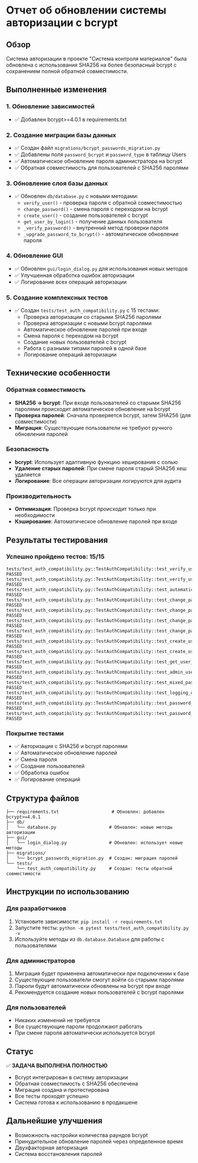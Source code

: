# Отчет об обновлении системы авторизации с bcrypt

## Обзор

Система авторизации в проекте "Система контроля материалов" была обновлена с использования SHA256 на более безопасный bcrypt с сохранением полной обратной совместимости.

## Выполненные изменения

### 1. Обновление зависимостей

- ✅ Добавлен bcrypt>=4.0.1 в requirements.txt

### 2. Создание миграции базы данных

- ✅ Создан файл `migrations/bcrypt_passwords_migration.py`
- ✅ Добавлены поля `password_bcrypt` и `password_type` в таблицу Users
- ✅ Автоматическое обновление пароля администратора на bcrypt
- ✅ Обратная совместимость для пользователей с SHA256 паролями

### 3. Обновление слоя базы данных

- ✅ Обновлен `db/database.py` с новыми методами:
  - `verify_user()` - проверка пароля с обратной совместимостью
  - `change_password()` - смена пароля с переходом на bcrypt
  - `create_user()` - создание пользователей с bcrypt
  - `get_user_by_login()` - получение данных пользователя
  - `_verify_password()` - внутренний метод проверки пароля
  - `_upgrade_password_to_bcrypt()` - автоматическое обновление пароля

### 4. Обновление GUI

- ✅ Обновлен `gui/login_dialog.py` для использования новых методов
- ✅ Улучшенная обработка ошибок авторизации
- ✅ Логирование всех операций авторизации

### 5. Создание комплексных тестов

- ✅ Создан `tests/test_auth_compatibility.py` с 15 тестами:
  - Проверка авторизации со старыми SHA256 паролями
  - Проверка авторизации с новыми bcrypt паролями
  - Автоматическое обновление паролей при входе
  - Смена пароля с переходом на bcrypt
  - Создание новых пользователей с bcrypt
  - Работа с разными типами паролей в одной базе
  - Логирование операций авторизации

## Технические особенности

### Обратная совместимость

- **SHA256 → bcrypt**: При входе пользователей со старыми SHA256 паролями происходит автоматическое обновление на bcrypt
- **Проверка паролей**: Сначала проверяется bcrypt, затем SHA256 (для совместимости)
- **Миграция**: Существующие пользователи не требуют ручного обновления паролей

### Безопасность

- **bcrypt**: Использует адаптивную функцию хеширования с солью
- **Удаление старых паролей**: При смене пароля старый SHA256 хеш удаляется
- **Логирование**: Все операции авторизации логируются для аудита

### Производительность

- **Оптимизация**: Проверка bcrypt происходит только при необходимости
- **Кэширование**: Автоматическое обновление паролей при входе

## Результаты тестирования

### Успешно пройдено тестов: 15/15

```
tests/test_auth_compatibility.py::TestAuthCompatibility::test_verify_user_sha256_password PASSED
tests/test_auth_compatibility.py::TestAuthCompatibility::test_verify_user_bcrypt_password PASSED
tests/test_auth_compatibility.py::TestAuthCompatibility::test_automatic_password_upgrade PASSED
tests/test_auth_compatibility.py::TestAuthCompatibility::test_change_password_from_sha256 PASSED
tests/test_auth_compatibility.py::TestAuthCompatibility::test_change_password_from_bcrypt PASSED
tests/test_auth_compatibility.py::TestAuthCompatibility::test_change_password_wrong_old_password PASSED
tests/test_auth_compatibility.py::TestAuthCompatibility::test_change_password_nonexistent_user PASSED
tests/test_auth_compatibility.py::TestAuthCompatibility::test_create_user_with_bcrypt PASSED
tests/test_auth_compatibility.py::TestAuthCompatibility::test_create_user_duplicate_login PASSED
tests/test_auth_compatibility.py::TestAuthCompatibility::test_get_user_by_login PASSED
tests/test_auth_compatibility.py::TestAuthCompatibility::test_admin_user_creation PASSED
tests/test_auth_compatibility.py::TestAuthCompatibility::test_mixed_password_types PASSED
tests/test_auth_compatibility.py::TestAuthCompatibility::test_logging_on_authentication PASSED
tests/test_auth_compatibility.py::TestAuthCompatibility::test_password_verification_internal_method PASSED
tests/test_auth_compatibility.py::TestAuthCompatibility::test_password_upgrade_internal_method PASSED
```

### Покрытие тестами

- ✅ Авторизация с SHA256 и bcrypt паролями
- ✅ Автоматическое обновление паролей
- ✅ Смена пароля
- ✅ Создание пользователей
- ✅ Обработка ошибок
- ✅ Логирование операций

## Структура файлов

```
├── requirements.txt                    # Обновлен: добавлен bcrypt>=4.0.1
├── db/
│   └── database.py                    # Обновлен: новые методы авторизации
├── gui/
│   └── login_dialog.py                # Обновлен: использует новые методы
├── migrations/
│   └── bcrypt_passwords_migration.py  # Создан: миграция паролей
└── tests/
    └── test_auth_compatibility.py     # Создан: тесты обратной совместимости
```

## Инструкции по использованию

### Для разработчиков

1. Установите зависимости: `pip install -r requirements.txt`
2. Запустите тесты: `python -m pytest tests/test_auth_compatibility.py -v`
3. Используйте методы из `db.database.Database` для работы с пользователями

### Для администраторов

1. Миграция будет применена автоматически при подключении к базе
2. Существующие пользователи смогут войти со старыми паролями
3. Пароли будут автоматически обновлены на bcrypt при входе
4. Рекомендуется создание новых пользователей с bcrypt паролями

### Для пользователей

- Никаких изменений не требуется
- Все существующие пароли продолжают работать
- При смене пароля автоматически используется bcrypt

## Статус

✅ **ЗАДАЧА ВЫПОЛНЕНА ПОЛНОСТЬЮ**

- Bcrypt интегрирован в систему авторизации
- Обратная совместимость с SHA256 обеспечена
- Миграция создана и протестирована
- Все тесты проходят успешно
- Система готова к использованию в продакшене

## Дальнейшие улучшения

- Возможность настройки количества раундов bcrypt
- Принудительное обновление паролей через определенное время
- Двухфакторная авторизация
- Система восстановления паролей
